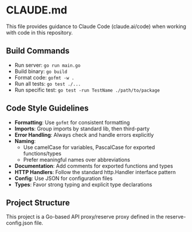 # CLAUDE.md

This file provides guidance to Claude Code (claude.ai/code) when working with code in this repository.

## Build Commands
- Run server: `go run main.go`
- Build binary: `go build`
- Format code: `gofmt -w .`
- Run all tests: `go test ./...`
- Run specific test: `go test -run TestName ./path/to/package`

## Code Style Guidelines
- **Formatting**: Use `gofmt` for consistent formatting
- **Imports**: Group imports by standard lib, then third-party
- **Error Handling**: Always check and handle errors explicitly
- **Naming**: 
  - Use camelCase for variables, PascalCase for exported functions/types
  - Prefer meaningful names over abbreviations
- **Documentation**: Add comments for exported functions and types
- **HTTP Handlers**: Follow the standard http.Handler interface pattern
- **Config**: Use JSON for configuration files
- **Types**: Favor strong typing and explicit type declarations

## Project Structure
This project is a Go-based API proxy/reserve proxy defined in the reserve-config.json file.